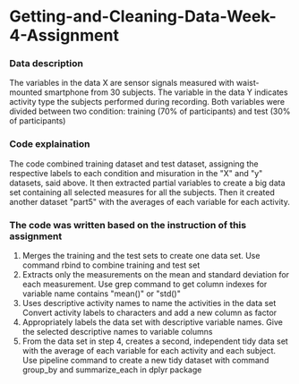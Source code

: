 # Getting-and-Cleaning-Data-Week-4-Assignment

### Data description
The variables in the data X are sensor signals measured with waist-mounted smartphone from 30 subjects. 
The variable in the data Y indicates activity type the subjects performed during recording.
Both variables were divided between two condition: training (70% of participants) and test (30% of participants)

### Code explaination
The code combined training dataset and test dataset, assigning the respective labels to each condition and misuration in the "X" and "y" datasets, said above. 
It then extracted partial variables to create a big data set containing all selected measures for all the subjects.
Then it created another dataset "part5" with the averages of each variable for each activity.

### The code was written based on the instruction of this assignment
1. Merges the training and the test sets to create one data set.
Use command rbind to combine training and test set
2. Extracts only the measurements on the mean and standard deviation for each measurement.
Use grep command to get column indexes for variable name contains "mean()" or "std()"
3. Uses descriptive activity names to name the activities in the data set
Convert activity labels to characters and add a new column as factor
4. Appropriately labels the data set with descriptive variable names.
Give the selected descriptive names to variable columns
5. From the data set in step 4, creates a second, independent tidy data set with the average of each variable for each activity and each subject.
Use pipeline command to create a new tidy dataset with command group_by and summarize_each in dplyr package
